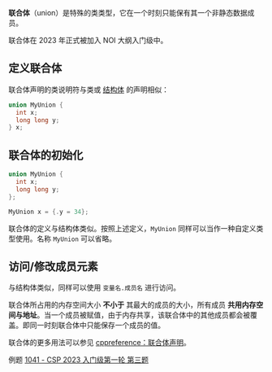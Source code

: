 **联合体**（union）是特殊的类类型，它在一个时刻只能保有其一个非静态数据成员。

联合体在 2023 年正式被加入 NOI 大纲入门级中。

## 定义联合体

联合体声明的类说明符与类或 [结构体](./struct.md) 的声明相似：

```cpp
union MyUnion {
  int x;
  long long y;
} x;
```

## 联合体的初始化

```cpp
union MyUnion {
  int x;
  long long y;
};

MyUnion x = {.y = 34};
```

联合体的定义与结构体类似。按照上述定义，`MyUnion` 同样可以当作一种自定义类型使用。名称 `MyUnion` 可以省略。

## 访问/修改成员元素

与结构体类似，同样可以使用 `变量名.成员名` 进行访问。

联合体所占用的内存空间大小 **不小于** 其最大的成员的大小，所有成员 **共用内存空间与地址**。当一个成员被赋值，由于内存共享，该联合体中的其他成员都会被覆盖。即同一时刻联合体中只能保存一个成员的值。

联合体的更多用法可以参见 [cppreference：联合体声明](https://zh.cppreference.com/w/cpp/language/union)。

例题 [1041 - CSP 2023 入门级第一轮 第三题](https://ti.luogu.com.cn/problemset/1041)
